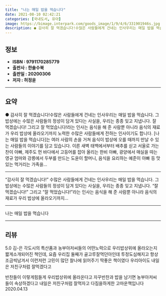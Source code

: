 ```yaml
---
title: "나는 매일 밥을 먹습니다"
date: 2021-08-10 02:42:21
categories: [국내도서, 유아]
image: https://bimage.interpark.com/goods_image/1/9/4/6/331901946s.jpg
description: ● 감사히 잘 먹겠습니다!수많은 사람들에게 건네는 인사우리는 매일 밥을 먹습니다. 그 밥상에는 수많은 사람들의 정성이 담겨 있다는 사실을, 우리는 종종 잊고 지냅니다. 잘 먹겠습니다! 그리고 잘 먹었습니다!라는 인사는 음식을 해 준 사람뿐 아니라 음식의 재료가 우리 밥상에 올라오기까지
---
```


## **정보**

- **ISBN : 9791170285779**
- **출판사 : 한솔수북**
- **출판일 : 20200306**
- **저자 : 허정윤**

------



## **요약**

●  감사히 잘 먹겠습니다!수많은 사람들에게 건네는 인사우리는 매일 밥을 먹습니다. 그 밥상에는 수많은 사람들의 정성이 담겨 있다는 사실을, 우리는 종종 잊고 지냅니다. 잘 먹겠습니다! 그리고 잘 먹었습니다!라는 인사는 음식을 해 준 사람뿐 아니라 음식의 재료가 우리 밥상에 올라오기까지 노력한 수많은 사람들에게 전하는 인사이기도 합니다. [나는 매일 밥을 먹습니다]는 여러 사람의 손을 거쳐 음식이 밥상에 오를 때까지 만날 수 있는 사람들의 이야기를 담고 있습니다. 이른 새벽 태백에서부터 배추를 싣고 서울로 가는 찬이 아빠, 제주도 먼 바다에서 고등어를 잡아 올리는 한비 아빠, 광양에서 매실을 따는 영규 엄마와 강릉에서 두부를 만드는 도윤이 할머니, 음식을 요리하는 예준이 아빠 등 맛있는 먹거리는 가족을...

------

“감사히 잘 먹겠습니다!”
수많은 사람들에게 건네는 인사우리는 매일 밥을 먹습니다. 그 밥상에는 수많은 사람들의 정성이 담겨 있다는 사실을, 우리는 종종 잊고 지냅니다. “잘 먹겠습니다!” 그리고 “잘 먹었습니다!”라는 인사는 음식을 해 준 사람뿐 아니라 음식의 재료가 우리 밥상에 올라오기까지... 

------


나는 매일 밥을 먹습니다 

------


## **리뷰** 

5.0 김-은 
각도시의 특산품과 농부아저씨들의 어떤노력으로 우리밥상위에 올라오는지 짧게소개되어진 책인데, 요즘 우리집 둘째가 골고루잘먹던아인데 투정도심해지고 항상조금씩남겨서 이런저런 고민이 많던 찰나에 읽어주기 딱좋은 책이였다
우리아이도 내일은 저친구처럼 잘먹겠다고 

반찬들이 이렇게힘들게 우리밥상위에 올라온다고 자꾸반찬과 밥을 남기면 농부아저씨들이 속상하겠다고 내일은 저친구처럼 잘먹자고 다짐을하게한 고마운책입니다
 2020.04.13 <br/>